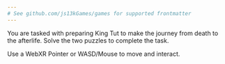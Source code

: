 ```yaml
---
# See github.com/js13kGames/games for supported frontmatter
---
```

You are tasked with preparing King Tut to make the journey from death to the afterlife. Solve the two puzzles to complete the task.

Use a WebXR Pointer or WASD/Mouse to move and interact.
